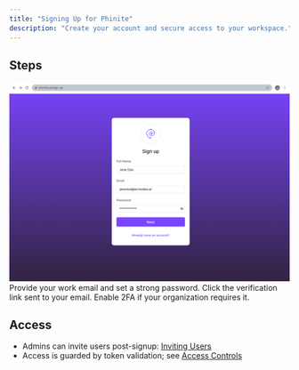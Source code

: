 ```yaml
---
title: "Signing Up for Phinite"
description: "Create your account and secure access to your workspace."
---
```


## Steps

<Frame>
  <img src="/Signup-new.png" alt="Descriptive alt text" />
</Frame>


<Steps>
  <Step title="Create account">
    Provide your work email and set a strong password.
  </Step>
  <Step title="Verify email">
    Click the verification link sent to your email.
  </Step>
  <Step title="Secure your account">
    Enable 2FA if your organization requires it.
  </Step>
</Steps>

## Access

- Admins can invite users post-signup: [Inviting Users](/getting-started/users-access/inviting-users)
- Access is guarded by token validation; see [Access Controls](/getting-started/users-access/access-controls)